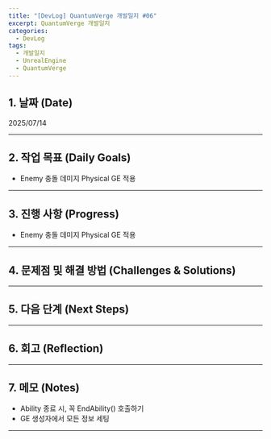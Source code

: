 ```yaml
---
title: "[DevLog] QuantumVerge 개발일지 #06"
excerpt: QuantumVerge 개발일지
categories:
  - DevLog
tags:
  - 개발일지
  - UnrealEngine
  - QuantumVerge
---
```

## 1. 날짜 (Date)

2025/07/14

---

## 2. 작업 목표 (Daily Goals)

- Enemy 충돌 데미지 Physical GE 적용

---

## 3. 진행 사항 (Progress)

- Enemy 충돌 데미지 Physical GE 적용

---

## 4. 문제점 및 해결 방법 (Challenges & Solutions)


---

## 5. 다음 단계 (Next Steps)


---

## 6. 회고 (Reflection)



---

## 7. 메모 (Notes)

- Ability 종료 시, 꼭 EndAbility() 호출하기
- GE 생성자에서 모든 정보 세팅

---

